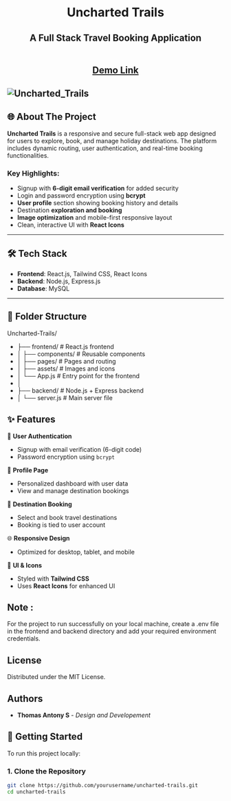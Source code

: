 <br/>
<p align="center">
 
  <h1 align="center">Uncharted Trails</h1>

  <h2 align="center">
    A Full Stack Travel Booking Application<br>
    <br/>
    <br/>
    <a href="[https://uncharted-trails.vercel.app/](https://www.linkedin.com/posts/thomas-antony-s_reactjs-webapp-mysql-activity-7314549942239260672-40Bl?utm_source=share&utm_medium=member_desktop&rcm=ACoAAEDlBAMBD4NpWuIGL8nkkJ_es4Saix5ZhJg)" />Demo Link</a>
  </h2>
</p>

![Uncharted_Trails](https://github.com/user-attachments/assets/29b4a11e-8cdd-4a33-a3b4-a54a0b55b4e3)
---

## 🌐 About The Project

**Uncharted Trails** is a responsive and secure full-stack web app designed for users to explore, book, and manage holiday destinations. The platform includes dynamic routing, user authentication, and real-time booking functionalities.

### Key Highlights:
- Signup with **6-digit email verification** for added security
- Login and password encryption using **bcrypt**
- **User profile** section showing booking history and details
- Destination **exploration and booking**
- **Image optimization** and mobile-first responsive layout
- Clean, interactive UI with **React Icons**

---

## 🛠️ Tech Stack

- **Frontend**: React.js, Tailwind CSS, React Icons
- **Backend**: Node.js, Express.js
- **Database**: MySQL

---

## 📁 Folder Structure
Uncharted-Trails/ 
- ├── frontend/ # React.js frontend 
- │ ├── components/ # Reusable components 
- │ ├── pages/ # Pages and routing 
- │ ├── assets/ # Images and icons 
- │ └── App.js # Entry point for the frontend 
- │ 
- ├── backend/ # Node.js + Express backend
- │ └── server.js # Main server file 


## ✨ Features

🔐 **User Authentication**
  - Signup with email verification (6-digit code)
  - Password encryption using `bcrypt`
  
👤 **Profile Page**
  - Personalized dashboard with user data
  - View and manage destination bookings

📍 **Destination Booking**
  - Select and book travel destinations
  - Booking is tied to user account

🌐 **Responsive Design**
  - Optimized for desktop, tablet, and mobile

🎨 **UI & Icons**
  - Styled with **Tailwind CSS**
  - Uses **React Icons** for enhanced UI

## Note :
For the project to run successfully on your local machine, create a .env file in the frontend and backend directory and add your required environment credentials. 

## License

Distributed under the MIT License.

## Authors

* **Thomas Antony S**  - *Design and Developement*

## 🚀 Getting Started

To run this project locally:

### 1. Clone the Repository

```bash
git clone https://github.com/yourusername/uncharted-trails.git
cd uncharted-trails
